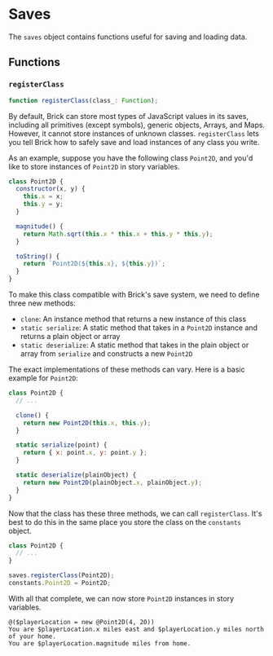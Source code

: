 # Saves

The `saves` object contains functions useful for saving and loading data.

## Functions

### `registerClass`

```ts
function registerClass(class_: Function);
```

By default, Brick can store most types of JavaScript values in its saves,
including all primitives (except symbols), generic objects, Arrays, and Maps.
However, it cannot store instances of unknown classes.
`registerClass` lets you tell Brick how to safely save and load instances of any class you write.

As an example, suppose you have the following class `Point2D`,
and you'd like to store instances of `Point2D` in story variables.

```js
class Point2D {
  constructor(x, y) {
    this.x = x;
    this.y = y;
  }

  magnitude() {
    return Math.sqrt(this.x * this.x + this.y * this.y);
  }

  toString() {
    return `Point2D(${this.x}, ${this.y})`;
  }
}
```

To make this class compatible with Brick's save system, we need to define three new methods:
- `clone`: An instance method that returns a new instance of this class
- `static serialize`: A static method that takes in a `Point2D` instance and returns a plain object or array
- `static deserialize`: A static method that takes in the plain object or array from `serialize` and constructs a new `Point2D`

The exact implementations of these methods can vary.
Here is a basic example for `Point2D`:

```js
class Point2D {
  // ...

  clone() {
    return new Point2D(this.x, this.y);
  }

  static serialize(point) {
    return { x: point.x, y: point.y };
  }

  static deserialize(plainObject) {
    return new Point2D(plainObject.x, plainObject.y);
  }
}
```

Now that the class has these three methods, we can call `registerClass`.
It's best to do this in the same place you store the class on the `constants` object.

```js
class Point2D {
  // ...
}

saves.registerClass(Point2D);
constants.Point2D = Point2D;
```

With all that complete, we can now store `Point2D` instances in story variables.

```brick
@($playerLocation = new @Point2D(4, 20))
You are $playerLocation.x miles east and $playerLocation.y miles north of your home.
You are $playerLocation.magnitude miles from home.
```

